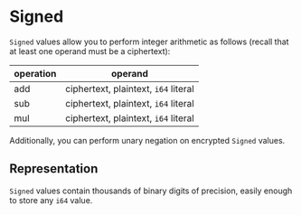 # Signed
`Signed` values allow you to perform integer arithmetic as follows (recall that at least one operand must be a ciphertext):

operation | operand
----------|---------------------------------------
add       | ciphertext, plaintext, `i64` literal
sub       | ciphertext, plaintext, `i64` literal
mul       | ciphertext, plaintext, `i64` literal

Additionally, you can perform unary negation on encrypted `Signed` values.

## Representation

`Signed` values contain thousands of binary digits of precision, easily enough to store any `i64` value.

